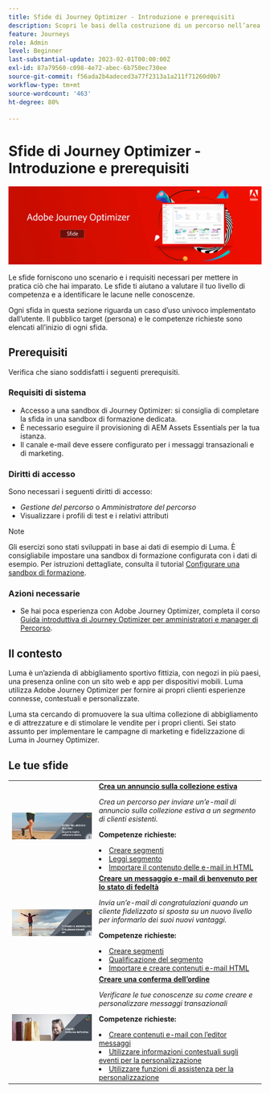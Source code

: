 ```yaml
---
title: Sfide di Journey Optimizer - Introduzione e prerequisiti
description: Scopri le basi della costruzione di un percorso nell’area di lavoro del percorso.
feature: Journeys
role: Admin
level: Beginner
last-substantial-update: 2023-02-01T00:00:00Z
exl-id: 87a79560-c098-4e72-abec-6b750ec730ee
source-git-commit: f56ada2b4adeced3a77f2313a1a211f71260d0b7
workflow-type: tm+mt
source-wordcount: '463'
ht-degree: 80%

---
```


# Sfide di Journey Optimizer - Introduzione e prerequisiti

![Banner per le sfide AJO](./assets/ajo-banner-challenges.png)

Le sfide forniscono uno scenario e i requisiti necessari per mettere in pratica ciò che hai imparato. Le sfide ti aiutano a valutare il tuo livello di competenza e a identificare le lacune nelle conoscenze.

Ogni sfida in questa sezione riguarda un caso d’uso univoco implementato dall’utente. Il pubblico target (persona) e le competenze richieste sono elencati all’inizio di ogni sfida.

## Prerequisiti

Verifica che siano soddisfatti i seguenti prerequisiti.

### Requisiti di sistema

* Accesso a una sandbox di Journey Optimizer: si consiglia di completare la sfida in una sandbox di formazione dedicata.
* È necessario eseguire il provisioning di AEM Assets Essentials per la tua istanza.
* Il canale e-mail deve essere configurato per i messaggi transazionali e di marketing.

### Diritti di accesso

Sono necessari i seguenti diritti di accesso:

* *Gestione del percorso* o *Amministratore del percorso*
* Visualizzare i profili di test e i relativi attributi

>[!NOTE]
> Gli esercizi sono stati sviluppati in base ai dati di esempio di Luma. È consigliabile impostare una sandbox di formazione configurata con i dati di esempio. Per istruzioni dettagliate, consulta il tutorial [Configurare una sandbox di formazione](/help/tutorial-configure-a-training-sandbox/introduction-and-prerequisites.md).

### Azioni necessarie

* Se hai poca esperienza con Adobe Journey Optimizer, completa il corso [Guida introduttiva di Journey Optimizer per amministratori e manager di Percorso](https://experienceleague.adobe.com/docs/courses/using/journeyoptimizer-u-1-2022-1-1-0.html?lang=it).

## Il contesto

Luma è un’azienda di abbigliamento sportivo fittizia, con negozi in più paesi, una presenza online con un sito web e app per dispositivi mobili. Luma utilizza Adobe Journey Optimizer per fornire ai propri clienti esperienze connesse, contestuali e personalizzate.

Luma sta cercando di promuovere la sua ultima collezione di abbigliamento e di attrezzature e di stimolare le vendite per i propri clienti. Sei stato assunto per implementare le campagne di marketing e fidelizzazione di Luma in Journey Optimizer.

## Le tue sfide

<table>
<tr>
<td>
 <div>
      <a href="summer-collection-announcement-challenge.md">
        <img alt="Immagine per l’annuncio sulla collezione estiva" src="./assets/email-assets/luma-transactional-onboarding-3.png"/>
      </a>
      </div>
  </td>
  <td>
   <strong><a href="summer-collection-announcement-challenge.md">Crea un annuncio sulla collezione estiva</strong>
    </a>
      <p>
      <em>Crea un percorso per inviare un’e-mail di annuncio sulla collezione estiva a un segmento di clienti esistenti. </em>
      <p>
      <b>Competenze richieste:</b>
      <li><a href="https://experienceleague.adobe.com/docs/journey-optimizer-learn/tutorials/profiles-segments-subscriptions/create-segments.html?lang=it"> Creare segmenti</li>
      <li><a href="https://experienceleague.adobe.com/docs/journey-optimizer-learn/tutorials/create-journeys/use-case-read-segment.html?lang=it">Leggi segmento</li>
       <li><a href="https://experienceleague.adobe.com/docs/journey-optimizer-learn/tutorials/email-channel/import-and-author-html-email-content.html?lang=it">Importare il contenuto delle e-mail in HTML</li>
  </td>
  </tr>
   <tr>
    <td>
    <div>
    <a>
      <img alt="Ti diamo il benvenuto" src="./assets/email-assets/luma-transactional-onboarding-1.png"/>
    </a>
    </div>
    <td>
    <div >
      <a>
    <strong><a href="loyalty-status-welcome-email-challenge.md">Creare un messaggio e-mail di benvenuto per lo stato di fedeltà</strong>
    </a>
    </div>
    <p>
    <em>Invia un’e-mail di congratulazioni quando un cliente fidelizzato si sposta su un nuovo livello per informarlo dei suoi nuovi vantaggi.</em>
    <p>
    <b>Competenze richieste:</b>
      <li><a href="https://experienceleague.adobe.com/docs/journey-optimizer-learn/tutorials/profiles-segments-subscriptions/create-segments.html?lang=it"> Creare segmenti</li>
      <li><a href="https://experienceleague.adobe.com/docs/journey-optimizer-learn/tutorials/create-journeys/use-case-read-segment-qualification.html?lang=it">Qualificazione del segmento</li>
      <li><a href="https://experienceleague.adobe.com/docs/journey-optimizer-learn/tutorials/email-channel/import-and-author-html-email-content.html?lang=it">Importare e creare contenuti e-mail HTML</li>
  </td>
  </tr>
  <tr>
  <td>
  <div>
    <a href="order-confirmation-challenge.md">
      <img alt="E-mail Luma" src="./assets/email-assets/luma-transactional-order-confirmation.png"/>
    </a>
  </td>
  <td>
      <a href="order-confirmation-challenge.md">
    <strong><a href="order-confirmation-challenge.md">Creare una conferma dell’ordine</strong>
    </a>
    <div>
    <p>
    <em>Verificare le tue conoscenze su come creare e personalizzare messaggi transazionali
    </em>
    <p>
    <b>Competenze richieste:</b>
      <li><a href="https://experienceleague.adobe.com/docs/journey-optimizer-learn/tutorials/email-channel/create-content-with-the-email-designer.html?lang=it"> Creare contenuti e-mail con l’editor messaggi</li>
      <li><a href="https://experienceleague.adobe.com/docs/journey-optimizer-learn/tutorials/personalize-content/use-contextual-event-information-for-personalization.html?lang=it">Utilizzare informazioni contestuali sugli eventi per la personalizzazione</li>
      <li><a href="https://experienceleague.adobe.com/docs/journey-optimizer-learn/tutorials/personalize-content/use-helper-functions-for-personalization.html?lang=it">Utilizzare funzioni di assistenza per la personalizzazione</li>
  </td>
</table>
